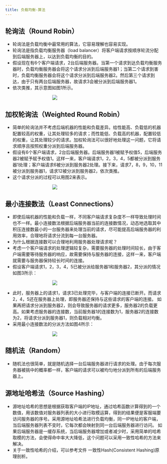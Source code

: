 ```yaml
---
title: 负载均衡-算法
---
```

## 轮询法（Round Robin）
- 轮询法是负载均衡中最常用的算法，它容易理解也容易实现。
- 轮询法是指负载均衡服务器（load balancer）将客户端请求按顺序轮流分配到后端服务器上，以达到负载均衡的目的。
- 假设现在有6个客户端请求，2台后端服务器。当第一个请求到达负载均衡服务器时，负载均衡服务器会将这个请求分派到后端服务器1；当第二个请求到害时，负载均衡服务器会将这个请求分派到后端服务器2。然后第三个请求到达，由于只有两台后端服务器，故请求3会被分派到后端服务器1。
- 依次类推，其示意图如图1所示。
<div style="padding-left:30%"><img src="../../../images/balance/algorithm-round-robin.png" style="max-width:500px;"></div>

## 加权轮询法（Weighted Round Robin）
- 简单的轮询法并不考虑后端机器的性能和负载差异。给性能高、负载低的机器配置较高的权重，让其处理较多的请求；而性能低、负载高的机器，配置较低的权重，让其处理较少的请求。加权轮询法可以很好地处理这一问题，它将请求顺序且按照权重分派到后端服务器。
- 假设有6个客户端请求，2台后端服务器。后端服务器1被赋予权值5，后端服务器2被赋予赋予权值1。这样一来，客户端请求1，2，3，4，5都被分派到服务器1处理；客户端请求6被分派到服务器2处理。接下来，请求7，8，9，10，11被分派到服务器1，请求12被分派到服务器2，依次类推。
- 这个请求分派的过程可以用图2来表示。
<div style="padding-left:30%"><img src="../../../images/balance/algorithm-weighted-round-robin.png" style="max-width:500px;"></div>


## 最小连接数法（Least Connections）
- 即使后端机器的性能和负载一样，不同客户端请求复杂度不一样导致处理时间也不一样。最小连接数法根据后端服务器当前的连接数情况，动态地选取其中积压连接数最小的一台服务器来处理当前的请求，尽可能提高后端服务器的利用效率，合理地将请求分流到每一台服务器。
- 为什么根据连接数可以合理地利用服务器处理请求呢？
- 考虑一个客户端请求的处理逻辑较复杂，需要服务器的处理时间较长，由于客户端需要等待服务器的响应，故需要保持与服务器的连接，这样一来，客户端就需要与服务器保持较长时间的连接。
- 假设客户端请求1，2，3，4，5已被分派给服务器1和服务器2，其分派的情况如图3所示：

<div style="padding-left:30%"><img src="../../../images/balance/algorithm-least-connections.svg" style="max-width:500px;"></div>


- 此时，服务器上的请求1，请求3已处理完毕，与客户端的连接已断开。而请求2，4，5还在服务器上处理，即服务器还保持与这些请求的客户端的连接。
如果再把请求分派到服务器2，则会导致服务器的请求更多，服务器2的负载更高。如果考虑服务器的连接数，当前服务器1的连接数为1，服务器2的连接数为2，将请求分派到服务器1，则负载相对均衡。
- 采用最小连接数法的分派方法如图4所示：
<div style="padding-left:30%"><img src="../../../images/balance/algorithm-least-connections-2.png" style="max-width:500px;"></div>

## 随机法（Random）
- 随机法也很简单，就是随机选择一台后端服务器进行请求的处理。由于每次服务器被挑中的概率都一样，客户端的请求可以被均匀地分派到所有的后端服务器上。

## 源地址哈希法（Source Hashing）
- 源地址哈希的思想是根据获取客户端的IP地址，通过哈希函数计算得到的一个数值，用该数值对服务器列表的大小进行取模运算，得到的结果便是客服端要访问服务器的序号。采用源地址哈希法进行负载均衡，同一IP地址的客户端，当后端服务器列表不变时，它每次都会映射到同一台后端服务器进行访问。
如果后端服务器是一缓存系统，当后端服务器增加或者减少时，采用简单的哈希取模的方法，会使得命中率大大降低，这个问题可以采用一致性哈希的方法来解决。
- 关于一致性哈希的介绍，可以参考文件 一致性Hash(Consistent Hashing)原理剖析。